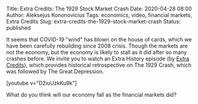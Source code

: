 Title: Extra Credits: The 1929 Stock Market Crash
Date: 2020-04-28 08:00
Author: Aleksejus Kononovicius
Tags: economics, video, financial markets, Extra Credits
Slug: extra-credits-the-1929-stock-market-crash
Status: published

It seems that COVID-19 "wind" has blown on the house of cards, which we have
been carefully rebuilding since 2008 crisis. Though the markets are not the
economy, but the economy is likely to stall as it did after so many crashes
before. We invite you to watch an Extra History episode (by
[Extra Credits](/tag/extra-credits/)), which provides historical retrospective
on The 1929 Crash, which was followed by The Great Depression.

[youtube v="D2iuUzkKu9k"]

What do you think will our economy fall as the financial markets did?
